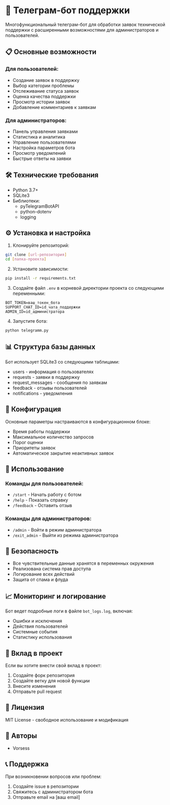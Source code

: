 # 🤖 Телеграм-бот поддержки

Многофункциональный телеграм-бот для обработки заявок технической поддержки с расширенными возможностями для администраторов и пользователей.

## 📋 Основные возможности

### Для пользователей:
- Создание заявок в поддержку
- Выбор категории проблемы
- Отслеживание статуса заявок
- Оценка качества поддержки
- Просмотр истории заявок
- Добавление комментариев к заявкам

### Для администраторов:
- Панель управления заявками
- Статистика и аналитика
- Управление пользователями
- Настройка параметров бота
- Просмотр уведомлений
- Быстрые ответы на заявки

## 🛠 Технические требования

- Python 3.7+
- SQLite3
- Библиотеки:
  - pyTelegramBotAPI
  - python-dotenv
  - logging

## ⚙️ Установка и настройка

1. Клонируйте репозиторий:
```bash
git clone [url-репозитория]
cd [папка-проекта]
```

2. Установите зависимости:
```bash
pip install -r requirements.txt
```

3. Создайте файл `.env` в корневой директории проекта со следующими переменными:
```
BOT_TOKEN=ваш_токен_бота
SUPPORT_CHAT_ID=id_чата_поддержки
ADMIN_ID=id_администратора
```

4. Запустите бота:
```bash
python telegramm.py
```

## 📊 Структура базы данных

Бот использует SQLite3 со следующими таблицами:
- users - информация о пользователях
- requests - заявки в поддержку
- request_messages - сообщения по заявкам
- feedback - отзывы пользователей
- notifications - уведомления

## 🔧 Конфигурация

Основные параметры настраиваются в конфигурационном блоке:
- Время работы поддержки
- Максимальное количество запросов
- Порог оценки
- Приоритеты заявок
- Автоматическое закрытие неактивных заявок

## 📝 Использование

### Команды для пользователей:
- `/start` - Начать работу с ботом
- `/help` - Показать справку
- `/feedback` - Оставить отзыв

### Команды для администраторов:
- `/admin` - Войти в режим администратора
- `/exit_admin` - Выйти из режима администратора

## 🔐 Безопасность

- Все чувствительные данные хранятся в переменных окружения
- Реализована система прав доступа
- Логирование всех действий
- Защита от спама и флуда

## 📈 Мониторинг и логирование

Бот ведет подробные логи в файле `bot_logs.log`, включая:
- Ошибки и исключения
- Действия пользователей
- Системные события
- Статистику использования

## 🤝 Вклад в проект

Если вы хотите внести свой вклад в проект:
1. Создайте форк репозитория
2. Создайте ветку для новой функции
3. Внесите изменения
4. Отправьте pull request

## 📄 Лицензия

MIT License - свободное использование и модификация

## 👥 Авторы

- Vorsess

## 📞 Поддержка

При возникновении вопросов или проблем:
1. Создайте issue в репозитории
2. Свяжитесь с администратором бота
3. Отправьте email на [ваш email] 
